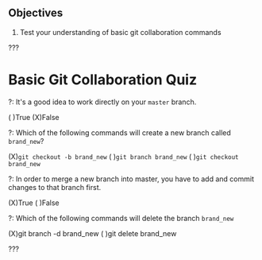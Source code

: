 ## Objectives

1. Test your understanding of basic git collaboration commands

???

# Basic Git Collaboration Quiz


?: It's a good idea to work directly on your `master` branch.

( )True
(X)False

?: Which of the following commands will create a new branch called `brand_new`?

(X)`git checkout -b brand_new`
( )`git branch brand_new`
( )`git checkout brand_new`

?: In order to merge a new branch into master, you have to add and commit changes to that branch first.

(X)True
( )False


?: Which of the following commands will delete the branch `brand_new`

(X)git branch -d brand_new
( )git delete brand_new

???
